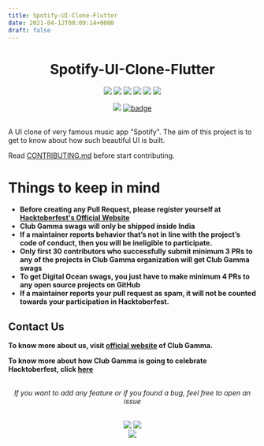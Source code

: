 ```yaml
---
title: Spotify-UI-Clone-Flutter
date: 2021-04-12T08:09:14+0000
draft: false
---
```

<h1 align="center">Spotify-UI-Clone-Flutter</h1>
<div align="center">  
<a href="https://github.com/clubgamma/Spotify-UI-Clone-Flutter/stargazers"><img src="https://img.shields.io/github/stars/clubgamma/Spotify-UI-Clone-Flutter?style=flat"/></a>
<a href="https://github.com/clubgamma/Spotify-UI-Clone-Flutter/network/members"><img src="https://img.shields.io/github/forks/clubgamma/Spotify-UI-Clone-Flutter?style=flat"/></a>
<a href="https://github.com/clubgamma/Spotify-UI-Clone-Flutter/pulls"><img src="https://img.shields.io/github/issues-pr/clubgamma/Spotify-UI-Clone-Flutter?style=flat?color=yellow"/></a>
<a href="https://github.com/clubgamma/Spotify-UI-Clone-Flutter/issues"><img src="https://img.shields.io/github/issues/clubgamma/Spotify-UI-Clone-Flutter?style=flat"/></a>
<a href="https://github.com/clubgamma/Spotify-UI-Clone-Flutter/graphs/contributors"><img src="https://img.shields.io/github/contributors/clubgamma/Spotify-UI-Clone-Flutter?color=orange"/></a>
<a href="https://github.com/clubgamma/Spotify-UI-Clone-Flutter/blob/master/LICENSE"><img src="https://img.shields.io/github/license/clubgamma/Spotify-UI-Clone-Flutter?color=1abc9c"/></a>
<br>
  
[![](https://img.shields.io/badge/Club_Gamma-Code_of_conduct-%23FF0000.svg?&style=flat&logoColor=white&color=red)](https://clubgamma.github.io/code-of-conduct/)
[![badge](https://img.shields.io/endpoint?url=https://gist.githubusercontent.com/rudrabarad/5f367b75ae6ff53bb868f3d56567b1df/raw/discord.json)](https://discord.gg/kjnp6wU)
<br><br>
</div>

A UI clone of very famous music app "Spotify". The aim of this project is to get to know about how such beautiful UI is built.

Read [CONTRIBUTING.md](https://github.com/clubgamma/Spotify-UI-Clone-Flutter/blob/master/CONTRIBUTING.md) before start contributing.

# Things to keep in mind

  - **Before creating any Pull Request, please register yourself at [Hacktoberfest's Official Website](https://hacktoberfest.digitalocean.com/)**
  - **Club Gamma swags will only be shipped inside India**
  - **If a maintainer reports behavior that’s not in line with the project’s code of conduct, then you will be ineligible to participate.**
  - **Only first 30 contributors who successfully submit minimum 3 PRs to any of the projects in Club Gamma organization will get Club Gamma swags**
  - **To get Digital Ocean swags, you just have to make minimum 4 PRs to any open source projects on GitHub**
  - **If a maintainer reports your pull request as spam, it will not be counted towards your participation in Hacktoberfest.**
  
## Contact Us

**To know more about us, visit [official website](https://clubgamma.github.io/) of Club Gamma.**

**To know more about how Club Gamma is going to celebrate Hacktoberfest, click [here](https://clubgamma.github.io/hacktoberfest/)**

<br>
<div align="center">  
<i>If you want to add any feature or if you found a bug, feel free to open an issue</i><br><br>

![](https://img.shields.io/badge/Star-If_Liked-%23FF0000.svg?&style=flat&logoColor=white&color=white)
![](https://img.shields.io/badge/Fork-If_you_found_interesting-%23FF0000.svg?&style=flat&logoColor=white&color=white)<br>
<a href="https://github.com/clubgamma/Spotify-UI-Clone-Flutter/issues/new"><img src="https://img.shields.io/badge/Query-Ask_Us_Anything-blue"/></a><br>
<br>
</div>
